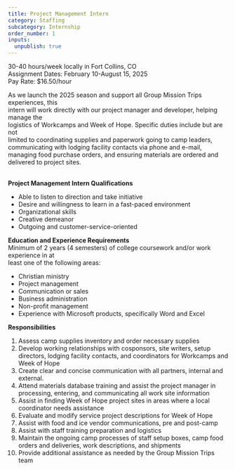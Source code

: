 ```yaml
---
title: Project Management Intern
category: Staffing
subcategory: Internship
order_number: 1
inputs:
  unpublish: true
---
```

30-40 hours/week locally in Fort Collins, CO<br>Assignment Dates: February 10-August 15, 2025<br>Pay Rate: $16.50/hour

As we launch the 2025 season and support all Group Mission Trips experiences, this<br>intern will work directly with our project manager and developer, helping manage the<br>logistics of Workcamps and Week of Hope. Specific duties include but are not<br>limited to coordinating supplies and paperwork going to camp leaders, communicating with lodging facility contacts via phone and e-mail, managing food purchase orders, and ensuring materials are ordered and delivered to project sites.<br>&nbsp;

**Project Management Intern Qualifications**

* Able to listen to direction and take initiative
* Desire and willingness to learn in a fast-paced environment
* Organizational skills
* Creative demeanor
* Outgoing and customer-service-oriented

**Education and Experience Requirements**<br>Minimum of 2 years (4 semesters) of college coursework and/or work experience in at<br>least one of the following areas:

* Christian ministry
* Project management
* Communication or sales
* Business administration
* Non-profit management
* Experience with Microsoft products, specifically Word and Excel

**Responsibilities**

1. Assess camp supplies inventory and order necessary supplies
2. Develop working relationships with cosponsors, site writers, setup directors, lodging facility contacts, and coordinators for Workcamps and Week of Hope
3. Create clear and concise communication with all partners, internal and external.
4. Attend materials database training and assist the project manager in processing, entering, and communicating all work site information
5. Assist in finding Week of Hope project sites in areas where a local coordinator needs assistance
6. Evaluate and modify service project descriptions for Week of Hope
7. Assist with food and ice vendor communications, pre and post-camp
8. Assist with staff training preparation and logistics
9. Maintain the ongoing camp processes of staff setup boxes, camp food orders and deliveries, work descriptions, and shipments
10. Provide additional assistance as needed by the Group Mission Trips team